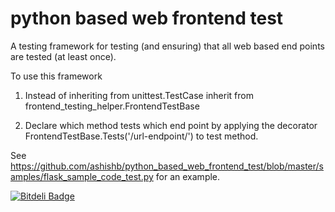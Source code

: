 python based web frontend test
==============================

A testing framework for testing (and ensuring) that all web based end points are tested (at least once).

To use this framework

1. Instead of inheriting from unittest.TestCase inherit from frontend_testing_helper.FrontendTestBase

2. Declare which method tests which end point by applying the decorator FrontendTestBase.Tests('/url-endpoint/') to test method.

See
https://github.com/ashishb/python_based_web_frontend_test/blob/master/samples/flask_sample_code_test.py
for an example.


[![Bitdeli Badge](https://d2weczhvl823v0.cloudfront.net/ashishb/python_based_web_frontend_test/trend.png)](https://bitdeli.com/free "Bitdeli Badge")

